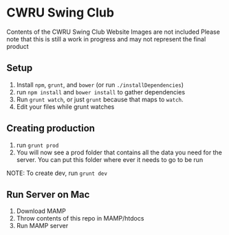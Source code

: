 # CWRU Swing Club
Contents of the CWRU Swing Club Website
Images are not included
Please note that this is still a work in progress and may not represent the final product

## Setup
1. Install `npm`, `grunt`, and `bower` (or run `./installDependencies`)
4. run `npm install` and `bower install` to gather dependencies
5. Run `grunt watch`, or just `grunt` because that maps to `watch`.
6. Edit your files while grunt watches

## Creating production
1. run `grunt prod`
2. You will now see a prod folder that contains all the data you need for the server. You can put this folder where ever it needs to go to be run

NOTE: To create dev, run `grunt dev`

## Run Server on  Mac
1. Download MAMP
2. Throw contents of this repo in MAMP/htdocs
3. Run MAMP server


